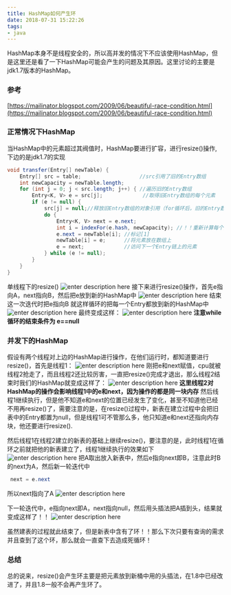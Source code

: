 ```yaml
---
title: HashMap如何产生环
date: 2018-07-31 15:22:26
tags:
- java
---
```


HashMap本身不是线程安全的，所以高并发的情况下不应该使用HashMap，但是这里还是看了一下HashMap可能会产生的问题及其原因。这里讨论的主要是jdk1.7版本的HashMap。

<!-- more -->

### 参考 

[https://mailinator.blogspot.com/2009/06/beautiful-race-condition.html](https://mailinator.blogspot.com/2009/06/beautiful-race-condition.html)

### 正常情况下HashMap

当HashMap中的元素超过其阀值时，HashMap要进行扩容，进行resize()操作, 下边的是jdk1.7的实现

``` java
void transfer(Entry[] newTable) {  
    Entry[] src = table;                   //src引用了旧的Entry数组  
    int newCapacity = newTable.length;  
    for (int j = 0; j < src.length; j++) { //遍历旧的Entry数组  
        Entry<K, V> e = src[j];             //取得旧Entry数组的每个元素  
        if (e != null) {  
            src[j] = null;//释放旧Entry数组的对象引用（for循环后，旧的Entry数组不再引用任何对象）  
            do {  
                Entry<K, V> next = e.next;  
                int i = indexFor(e.hash, newCapacity); //！！重新计算每个元素在数组中的位置  
                e.next = newTable[i]; //标记[1]  
                newTable[i] = e;      //将元素放在数组上  
                e = next;             //访问下一个Entry链上的元素  
            } while (e != null);  
        }  
    }  
}  
```

单线程下的resize()
![enter description here](https://image.zero22.top/images/2018-07-31/originalmap1.gif)
接下来进行resize()操作，首先e指向A，next指向B，然后把e放到新的HashMap中
![enter description here](https://image.zero22.top/images/2018-07-31/iteration1.gif)
结束这一次迭代时把e指向B
就这样循环的把每一个Entry都放到新的HashMap中
![enter description here](https://image.zero22.top/images/2018-07-31/iteration2.gif)
最终变成这样：
![enter description here](https://image.zero22.top/images/2018-07-31/iteration3.gif)
**注意while循环的结束条件为 e==null**

### 并发下的HashMap
假设有两个线程对上边的HashMap进行操作，在他们运行时，都知道要进行resize()，首先是线程1：
![enter description here](https://image.zero22.top/images/2018-07-31/e1next1.gif)
刚把e和next赋值，cpu就被线程2抢走了，而且线程2还比较厉害，一直把resize()完成才退出，那么线程2结束时我们的HashMap就变成这样了：
![enter description here](https://image.zero22.top/images/2018-07-31/thread2done.gif)
**这里线程2对HashMap的操作会影响线程1中的e和next，因为操作的都是同一块内存**
然后线程1继续执行，但是他不知道e和next的位置已经发生了变化，甚至不知道他已经不用再resize()了，需要注意的是，在resize()过程中，新表在建立过程中会把旧表中的Entry都置为null，但是线程1可不管那么多，他只知道e和next还指向内存块，他还要进行resize().

然后线程1在线程2建立的新表的基础上继续resize()，要注意的是，此时线程1在循环之前就把他的新表建立了，线程1继续执行的效果如下
![enter description here](https://image.zero22.top/images/2018-07-31/thread1-2.gif)
把A取出放入新表中，然后e指向next即B，注意此时B的next为A，然后新一轮迭代中

``` java
 next = e.next
```

所以next指向了A
![enter description here](https://image.zero22.top/images/2018-07-31/thread1-3.gif)

下一轮迭代中，e指向next即A，next指向null，然后用头插法把A插到头，结果就变成这样了！！
![enter description here](https://image.zero22.top/images/2018-07-31/thread1-4.gif)

虽然建表的过程就此结束了，但是新表中含有了环！！那么下次只要有查询的需求并且查到了这个环，那么就会一直查下去造成死循环！

### 总结

总的说来，resize()会产生环主要是把元素放到新桶中用的头插法，在1.8中已经改进了，并且1.8一般不会再产生环了。